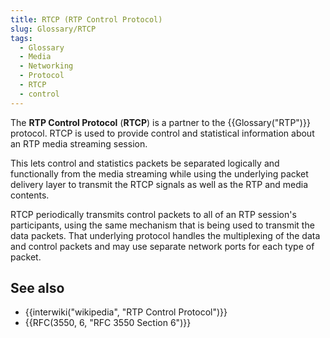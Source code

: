 ```yaml
---
title: RTCP (RTP Control Protocol)
slug: Glossary/RTCP
tags:
  - Glossary
  - Media
  - Networking
  - Protocol
  - RTCP
  - control
---
```

The **RTP Control Protocol** (**RTCP**) is a partner to the {{Glossary("RTP")}} protocol. RTCP is used to provide control and statistical information about an RTP media streaming session.

This lets control and statistics packets be separated logically and functionally from the media streaming while using the underlying packet delivery layer to transmit the RTCP signals as well as the RTP and media contents.

RTCP periodically transmits control packets to all of an RTP session's participants, using the same mechanism that is being used to transmit the data packets. That underlying protocol handles the multiplexing of the data and control packets and may use separate network ports for each type of packet.

## See also

- {{interwiki("wikipedia", "RTP Control Protocol")}}
- {{RFC(3550, 6, "RFC 3550 Section 6")}}
